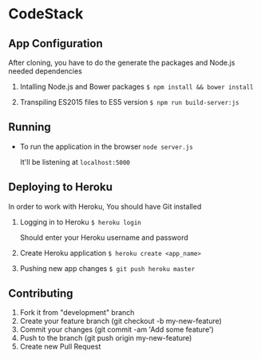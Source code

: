 # CodeStack

## App Configuration

After cloning, you have to do the generate the packages and Node.js needed dependencies

1. Intalling Node.js and Bower packages
    `$ npm install && bower install`

2. Transpiling ES2015 files to ES5 version
    `$ npm run build-server:js`

## Running

* To run the application in the browser
    `node server.js`

    It'll be listening at `localhost:5000`

## Deploying to Heroku

In order to work with Heroku, You should have Git installed

1. Logging in to Heroku
    `$ heroku login`

    Should enter your Heroku username and password

2. Create Heroku application
    `$ heroku create <app_name>`

3. Pushing new app changes
    `$ git push heroku master`

## Contributing

1. Fork it from "development" branch
2. Create your feature branch (git checkout -b my-new-feature)
3. Commit your changes (git commit -am 'Add some feature')
4. Push to the branch (git push origin my-new-feature)
5. Create new Pull Request
